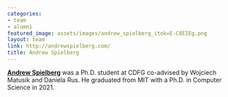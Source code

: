 ```yaml
---
categories:
- team
- alumni
featured_image: assets/images/andrew_spielberg_itok=E-C8EIEg.png
layout: team
link: http://andrewspielberg.com/
title: Andrew Spielberg
---
```


**[Andrew Spielberg](http://andrewspielberg.com/)** was a Ph.D. student at CDFG co-advised by Wojciech Matusik and Daniela Rus. He graduated from MIT with a Ph.D. in Computer Science in 2021.